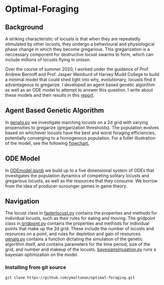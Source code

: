 # Optimal-Foraging
<h2>Background</h2>
<p> A striking characteristic of locusts is that when they are repeatedly stimulated by other locusts, they undergo a behavioural and physiological phase change in which they become gregarious. This gregarization is a neccessary component for destructive locust swarms to form, which can include millions of locusts flying in unison. </p>
<p>Over the course of summer 2020, I worked under the guidance of Prof. Andrew Bernoff and Prof. Jasper Weinburd of Harvey Mudd College to build a minimal model that could shed light into why, evolutionary, locusts find it advantageous to gregarize. I developed an agent based genetic algorithm as well as an ODE model to attempt to answer this question. I write about these models and their results in this <a href="https://drive.google.com/file/d/1MdATwdaKxNiT2bbB2fi1LEAmZ3JclstG/view">report</a>.
<h2>Agent Based Genetic Algorithm</h2>
<p>In <a href="https://github.com/ymaltsman/Optimal-Foraging/blob/genalg.py">genalg.py</a> we investigate marching locusts on a 2d grid with varying propensities to gregarize (gregarization thresholds). The population evolves based on whichever locusts have the best and worst foraging efficiencies, potentially converging to a homogenous population. For a fuller illustration of the model, see the following <a href ="https://www.zenflowchart.com/docs/view/15wNJAPdRnVVdGyOXpZK">flowchart.</a></p>
<h2>ODE Model</h2>
In <a href="https://github.com/ymaltsman/Optimal-Foraging/blob/ODEmodel.ipynb">ODEmodel.ipynb</a> we build up to a five dimensional system of ODEs that investigates the population dynamics of competing solitary locusts and gregarious locusts, as well as the resources that they consume. We borrow from the idea of producer-scrounger games in game theory. 
<h2>Navigation</h2>
<p>The locust class in <a href="https://github.com/ymaltsman/Optimal-Foraging/blob/master/classes/fasterlocust.py">fasterlocust.py</a> contains the properties and methods for individual locusts, such as their rules for eating and moving. The gridpoint class in<a href="https://github.com/ymaltsman/Optimal-Foraging/blob/master/classes/gridpoint.py"> gridpoint.py</a> contains the properties and methods for individual points that make up the 2d grid. These include the number of locusts and resources on a point, and rules for depletion and gain of resources. <a href="https://github.com/ymaltsman/Optimal-Foraging/blob/genalg.py">genalg.py</a> contains a function dictating the simulation of the genetic algorithm itself, and contains parameters for the time period, size of the grid, and number and makeup of the locusts. <a href="https://github.com/ymaltsman/Optimal-Foraging/blob/master/bayesopt/bayesiansimulation.py">bayesiansimulation.py</a> runs a bayesian optimization on the model.</p>
<h3> Installing from git source </h3>

```
git clone https://github.com/ymaltsman/optimal-foraging.git

```

